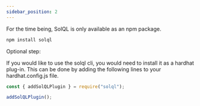 ```yaml
---
sidebar_position: 2
---
```


For the time being, SolQL is only available as an npm package. 


```bash
npm install solql
```


Optional step:

If you would like to use the solql cli, you would need to install it as a hardhat plug-in.
This can be done by adding the following lines to your hardhat.config.js file.

```js
const { addSolQLPlugin } = require("solql");

addSolQLPlugin();
```
